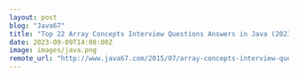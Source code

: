 ```yaml
---
layout: post
blog: "Java67"
title: "Top 22 Array Concepts Interview Questions Answers in Java (2023)"
date: 2023-09-09T14:08:00Z
image: images/java.png
remote_url: "http://www.java67.com/2015/07/array-concepts-interview-questions-answers-java.html"
---
```

